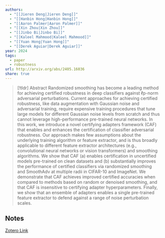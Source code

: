```yaml
---
authors:
  - "[[Jieren Deng|Jieren Deng]]"
  - "[[Hanbin Hong|Hanbin Hong]]"
  - "[[Aaron Palmer|Aaron Palmer]]"
  - "[[Xin Zhou|Xin Zhou]]"
  - "[[Jinbo Bi|Jinbo Bi]]"
  - "[[Kaleel Mahmood|Kaleel Mahmood]]"
  - "[[Yuan Hong|Yuan Hong]]"
  - "[[Derek Aguiar|Derek Aguiar]]"
year: 2024
tags:
  - paper
  - robustness
url: http://arxiv.org/abs/2405.16036
share: true
---
```



> [!tldr] Abstract
> Randomized smoothing has become a leading method for achieving certified robustness in deep classifiers against ℓp-norm adversarial perturbations. Current approaches for achieving certified robustness, like data augmentation with Gaussian noise and adversarial training, require expensive training procedures that tune large models for different Gaussian noise levels from scratch and thus cannot leverage high-performance pre-trained neural networks. In this work, we introduce a novel certifying adapters framework (CAF) that enables and enhances the certification of classifier adversarial robustness. Our approach makes few assumptions about the underlying training algorithm or feature extractor, and is thus broadly applicable to different feature extractor architectures (e.g., convolutional neural networks or vision transformers) and smoothing algorithms. We show that CAF (a) enables certification in uncertified models pre-trained on clean datasets and (b) substantially improves the performance of certified classifiers via randomized smoothing and SmoothAdv at multiple radii in CIFAR-10 and ImageNet. We demonstrate that CAF achieves improved certified accuracies when compared to methods based on random or denoised smoothing, and that CAF is insensitive to certifying adapter hyperparameters. Finally, we show that an ensemble of adapters enables a single pre-trained feature extractor to defend against a range of noise perturbation scales.



## Notes

[Zotero Link](zotero://select/library/items/UGQUKII4)


